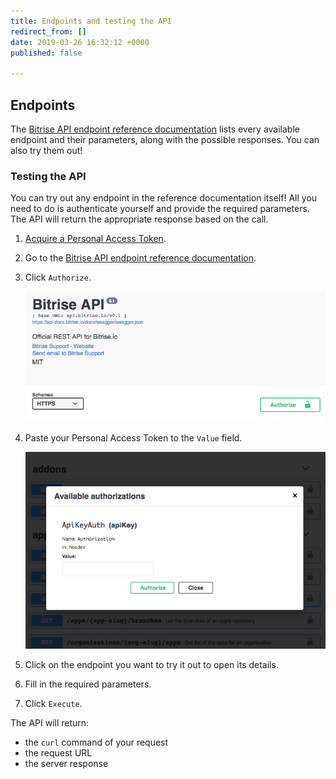 ```yaml
---
title: Endpoints and testing the API
redirect_from: []
date: 2019-03-26 16:32:12 +0000
published: false

---
```

## Endpoints

The [Bitrise API endpoint reference documentation](https://api-docs.bitrise.io) lists every available endpoint and their parameters, along with the possible responses. You can also try them out!

### Testing the API

You can try out any endpoint in the reference documentation itself! All you need to do is authenticate yourself and provide the required parameters. The API will return the appropriate response based on the call.

1. [Acquire a Personal Access Token](/api/v0.1#acquiring-a-personal-access-token).
2. Go to the [Bitrise API endpoint reference documentation](https://api-docs.bitrise.io).
3. Click `Authorize`.

   ![](/img/authorize.png)
4. Paste your Personal Access Token to the `Value` field.

   ![](/img/available-auth.png)
5. Click on the endpoint you want to try it out to open its details.
6. Fill in the required parameters.
7. Click `Execute`.

The API will return:

* the `curl` command of your request
* the request URL
* the server response